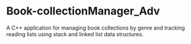 # Book-collectionManager_Adv
A C++ application for managing book collections by genre and tracking reading lists using stack and linked list data structures.
